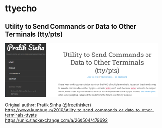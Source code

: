 # ttyecho

## Utility to Send Commands or Data to Other Terminals (tty/pts)
[![](../../docs/ttyecho.png)](https://www.humbug.in/2010/utility-to-send-commands-or-data-to-other-terminals-ttypts)

Original author: Pratik Sinha ([@freethinker](https://github.com/freethinker))<br>
https://www.humbug.in/2010/utility-to-send-commands-or-data-to-other-terminals-ttypts<br>
https://unix.stackexchange.com/a/260504/479692
